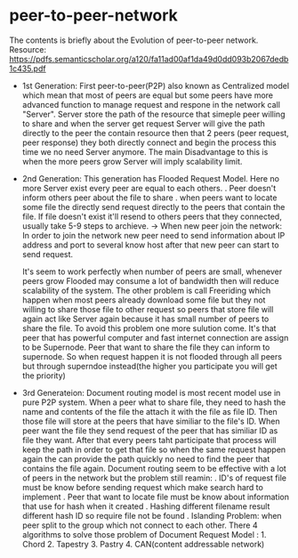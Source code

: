 # peer-to-peer-network
  The contents is briefly about the Evolution of peer-to-peer network.
  Resource: https://pdfs.semanticscholar.org/a120/fa11ad00af1da49d0dd093b2067dedb1c435.pdf
  
- 1st Generation:
        First peer-to-peer(P2P) also known as Centralized model which mean that most of peers are equal but some peers have         more advanced function to manage request and respone in the network call "Server". Server store the path of the resource       that simeple peer willing to share and when the server get request Server will give the path directly to the peer the           contain resource then that 2 peers (peer request, peer response) they both directly connect and begin the process this time     we no need Server anymore.
   The main Disadvantage to this is when the more peers grow Server will imply scalability limit.
 
- 2nd Generation:
    This generation has Flooded Request Model. Here no more Server exist every peer are equal to each others.
    . Peer doesn't inform others peer about the file to share
    . when peers want to locate some file the directly send request directly to the peers that contain the file. If file             doesn't exist it'll resend to others peers that they connected, usually take 5-9 steps to archieve.
  -> When new peer join the network:
        In order to join the network new peer need to send information about IP address and port to several know host after         that new peer can start to send request.
        
    It's seem to work perfectly when number of peers are small, whenever peers grow Flooded may consume a lot of bandwidth then   will reduce scalability of the system. The other problem is call Freeriding which happen when most peers already download some file but they not willing to share those file to other request so peers that store file will again act like Server again   because it has small number of peers to share the file. To avoid this problem one more sulution come. It's that peer that has   powerful computer and fast internet connection are assign to be Supernode. Peer that want to share the file they can inform to supernode. So when request happen it is not flooded through all peers but through superndoe instead(the higher you participate you will get the priority)
  
- 3rd Generateion:
    Document routing model is most recent model use in pure P2P system.
    When a peer what to share file, they need to hash the name and contents of the file the attach it with the file as file ID. Then those file will store at the peers that have similiar to the file's ID. When peer want the file they send request of the peer that has similiar ID as file they want. After that every peers taht participate that process will keep the path in order to get that file so when the same request happen again the can provide the path quickly no need to find the peer that contains the file again.
    Document routing seem to be effective with a lot of peers in the network but the problem still reamin:                      . ID's of request file must be know before sending request which make search hard to implement
   . Peer that want to locate file must be know about information that use for hash when it created
   . Hashing different filename result different hash ID so require file not be found
   . Islanding Problem: when peer split to the group which not connect to each other.
        There 4 algorithms to solve those problem of Document Request Model :
       1. Chord
       2. Tapestry
       3. Pastry
       4. CAN(content addressable network)
  
